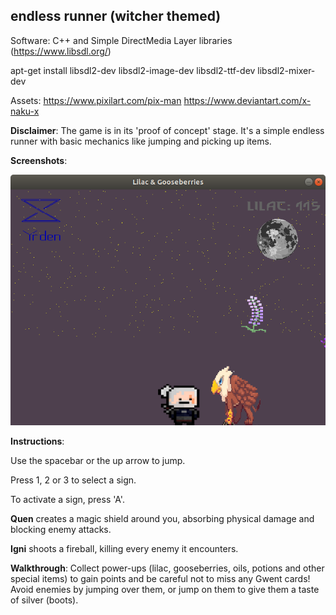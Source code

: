 <h2>endless runner (witcher themed)</h2>

Software: C++ and Simple DirectMedia Layer libraries (https://www.libsdl.org/)

apt-get install libsdl2-dev libsdl2-image-dev libsdl2-ttf-dev libsdl2-mixer-dev

Assets: https://www.pixilart.com/pix-man
	https://www.deviantart.com/x-naku-x

**Disclaimer**: The game is in its 'proof of concept' stage. It's a simple endless runner with basic mechanics like jumping and picking up items.

**Screenshots**:

![In-game-shot-gryphon](lilac_runner3.png)


**Instructions**: 

Use the spacebar or the up arrow to jump. 

Press 1, 2 or 3 to select a sign.

To activate a sign, press 'A'.

<b>Quen</b> creates a magic shield around you, absorbing physical damage and blocking enemy attacks.

<b>Igni</b> shoots a fireball, killing every enemy it encounters.

**Walkthrough**: Collect power-ups (lilac, gooseberries, oils, potions and other special items) to gain points and be careful not to miss any Gwent cards! Avoid enemies by jumping over them, or jump on them to give them a taste of silver (boots).


